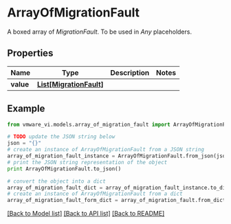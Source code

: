 # ArrayOfMigrationFault

A boxed array of *MigrationFault*. To be used in *Any* placeholders. 

## Properties
Name | Type | Description | Notes
------------ | ------------- | ------------- | -------------
**value** | [**List[MigrationFault]**](MigrationFault.md) |  | 

## Example

```python
from vmware_vi.models.array_of_migration_fault import ArrayOfMigrationFault

# TODO update the JSON string below
json = "{}"
# create an instance of ArrayOfMigrationFault from a JSON string
array_of_migration_fault_instance = ArrayOfMigrationFault.from_json(json)
# print the JSON string representation of the object
print ArrayOfMigrationFault.to_json()

# convert the object into a dict
array_of_migration_fault_dict = array_of_migration_fault_instance.to_dict()
# create an instance of ArrayOfMigrationFault from a dict
array_of_migration_fault_form_dict = array_of_migration_fault.from_dict(array_of_migration_fault_dict)
```
[[Back to Model list]](../README.md#documentation-for-models) [[Back to API list]](../README.md#documentation-for-api-endpoints) [[Back to README]](../README.md)


